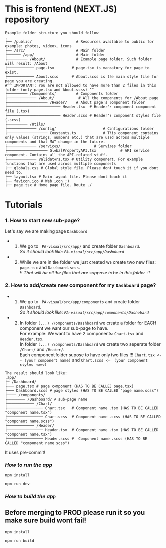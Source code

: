 # This is frontend (NEXT.JS) repository

```
Example folder structure you should follow
.
├── /public/                    # Resources available to public for example: photos, videos, icons
├── /src/                       # Main folder
├────── /app/                   # Main folder
├───────── /About/              # Example page folder. Such folder will result: /About
├──────────── page.tsx        # page.tsx is mandatory for page to exist.
├──────────── About.scss      # About.scss is the main style file for page you are creating.
#^^ IMPORTANT: You are not allowed to have more than 2 files in this folder (only page.tsx and About.scss) ^^
├───────── /Components/         # Components folder
├───────────── /About/           # All the components for /About page
├────────────────── /Header/    # About page's component folder
├──────────────────────── Header.tsx  # Header's component component file (.tsx)
├──────────────────────── Header.scss # Header's component styles file (.scss)
├───────── /Utils/
├───────────── /config/                     # Configurations folder
├────────────────── Constants.ts            # This component contains only values (strings, numbers etc.) that are used across multiple components and that MAY change in the future.
├───────────── /services/               # Services folder
├────────────────── GlobalPropertyAPI.tsx           # API service component. Contains all the API-related stuff.
├───────────── Validators.tsx # Utility component. For example functions that are used across multiple components
├── globals.css # Global style file. Please dont touch it if you dont need to.
├── layout.tsx # Main layout file. Please dont touch it
├── favicon.ico # Web icon :)
├── page.tsx # Home page file. Route ./ 
```
# Tutorials
### 1. How to start new sub-page?
Let's say we are making page ```Dashboard```

- 1. We go to ``` PA-visual/src/app/``` and create folder ```Dashboard```.<br/>*So it should look like: ```PA-visual/src/app/Dashobard```*
- 2. While we are in the folder we just created we create two new files: ```page.tsx``` and ```Dashboard.scss```.
<br/>*!! That will be all the files that are suppose to be in this folder. !!*


### 2. How to add/create new component for my ```Dashboard``` page?
- 1. We go to ``` PA-visual/src/app/components``` and create folder ```Dashboard```.<br/>*So it should look like: ```PA-visual/src/app/components/Dashobard```*
- 2. In folder ```(...) /components/Dashboard``` we create a folder for EACH component we want our sub-page to have.<br/> For example: We want to have 2 components: ```Chart.tsx``` and ```Header.tsx```.<br/>
In folder ```(...) /components/Dashboard``` we create two seperate folder ```/Chart/``` and ```/Header/```.<br/>
Each component folder supose to have only two files !!! ```Chart.tsx <-- (your component name)``` and ```Chart.scss <-- (your component styles name)```<br/>
```
The result should look like:
.app/
├─ /Dashboard/
├─── page.tsx # page component (HAS TO BE CALLED page.tsx)
├─── Dashboard.scss # page styles (HAS TO BE CALLED "page name.scss")
├──── /components/
├──────── /Dashboard/ # sub-page name 
├──────────── /Chart/
├──────────────── Chart.tsx   # Component name .tsx (HAS TO BE CALLED "component name.tsx")
├──────────────── Chart.scss  # Component name .scss (HAS TO BE CALLED "component name.scss")
├──────────── /Header/
├──────────────── Header.tsx  # Component name .tsx (HAS TO BE CALLED "component name.tsx")
├──────────────── Header.scss #  Component name .scss (HAS TO BE CALLED "component name.scss")
```


It uses pre-commit!
### _How to run the app_

```
npm install
```

```
npm run dev
```

### _How to build the app_
## Before merging to PROD please run it so you make sure build wont fail!

```
npm install
```

```
npm run build
```


